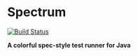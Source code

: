 Spectrum
========

[![Build Status](https://travis-ci.org/greghaskins/spectrum.svg?branch=master)](https://travis-ci.org/greghaskins/spectrum)

**A colorful spec-style test runner for Java**
